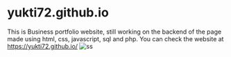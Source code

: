 # yukti72.github.io
This is Business portfolio website, still working on the backend of the page made using html, css, javascript, sql and php. You can check the website at https://yukti72.github.io/
![ss](https://user-images.githubusercontent.com/64638327/110679934-0a55bf00-81fe-11eb-9cd6-051d584ca92a.jpg)
